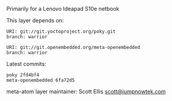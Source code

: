 Primarily for a Lenovo Ideapad S10e netbook

This layer depends on:

    URI: git://git.yoctoproject.org/poky.git
    branch: warrior

    URI: git://git.openembedded.org/meta-openembedded
    branch: warrior

Latest commits:

    poky 2fd4bf4
    meta-openembedded 6fa72d5

meta-atom layer maintainer: Scott Ellis <scott@jumpnowtek.com>
